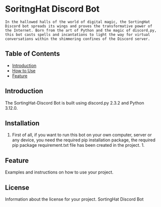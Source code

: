 # SoritngHat Discord Bot

`In the hallowed halls of the world of digital magic, the SortingHat Discord bot spreads its wings and proves the transformative power of the Internet. Born from the art of Python and the magic of discord.py, this bot casts spells and incantations to light the way for virtual conversations within the shimmering confines of the Discord server.`

## Table of Contents

- [Introduction](#introduction)
- [How to Use](#installation)
- [Feature](#Feature)

## Introduction

The SortingHat-Discord Bot is built using discord.py 2.3.2 and Python 3.12.0.

## Installation

1. First of all, if you want to run this bot on your own computer, server or any device, you need the required pip installation package, the required pip package requirement.txt file has been created in the project.
    1. 

## Feature

Examples and instructions on how to use your project.

## License

Information about the license for your project.
SortingHat Discord Bot
